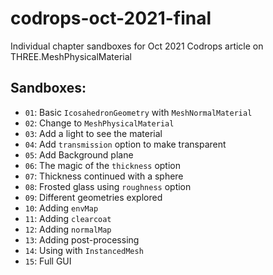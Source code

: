# codrops-oct-2021-final

Individual chapter sandboxes for Oct 2021 Codrops article on THREE.MeshPhysicalMaterial

## Sandboxes:

- `01`: Basic `IcosahedronGeometry` with `MeshNormalMaterial`
- `02`: Change to `MeshPhysicalMaterial`
- `03`: Add a light to see the material
- `04`: Add `transmission` option to make transparent
- `05`: Add Background plane
- `06`: The magic of the `thickness` option
- `07`: Thickness continued with a sphere
- `08`: Frosted glass using `roughness` option
- `09`: Different geometries explored
- `10`: Adding `envMap`
- `11`: Adding `clearcoat`
- `12`: Adding `normalMap`
- `13`: Adding post-processing
- `14`: Using with `InstancedMesh`
- `15`: Full GUI
